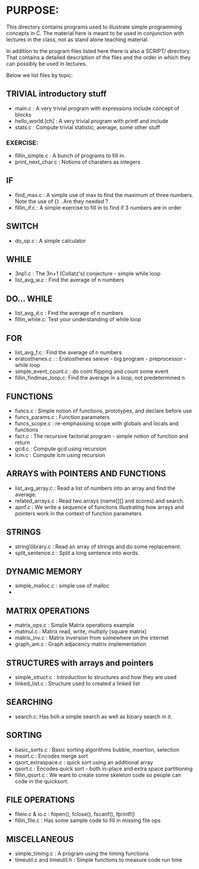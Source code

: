 
# PURPOSE:

This directory contains programs used to illustrate simple 
programming concepts in C.
The material here is meant to be used in conjunction with lectures in the class, not as stand alone teaching material.

In addition to the program files listed here there is also a SCRIPT/ directory. That contains a detailed description of the files and the order in which they can possibly be used in lectures.

Below we list files by topic:

##  TRIVIAL introductory stuff

* main.c  : A very trivial program with expressions include concept of blocks
* hello\_world.[ch] : A very trivial program with printf and include
* stats.c		 : Compute trivial statistic, average, some other stuff

### EXERCISE:

* fillin\_simple.c : A bunch of programs to fill in.
* print\_next\_char.c : Notions of charaters as integers

## IF

* find\_max.c : A simple use of max to find the maximum of three numbers.
	Note the use of {} . Are they needed ?
* fillin\_if.c : A simple exercise to fill in to find if 3 numbers are in order

## SWITCH

* do\_op.c : A simple calculator


## WHILE

* 3np1.c 	: The 3n+1 (Collatz's) conjecture  - simple while loop
* list\_avg\_w.c : 	Find the average of n numbers

## DO... WHILE

* list\_avg\_d.c : 	Find the average of n numbers
* fillin\_while.c:      Test your understanding of while loop

## FOR

* list\_avg\_f.c : 	Find the average of n numbers
* eratosthenes.c :	: Eratosthenes seieve - big program - preprocessor - while loop
* simple\_event\_count.c : do coint flipping and count some event
* fillin\_findmax\_loop.c: Find the average in a loop, not predetermined n


## FUNCTIONS

* funcs.c : Simple notion of functions, prototypes, and declare before use
* funcs\_params.c : Function parameters
* funcs\_scope.c : re-emphasising scope with globals and locals and functions
* fact.c  : The recursive factorial program
		- simple notion of function and return
* gcd.c		 :	Compute gcd using recursion
* lcm.c		 :	Compute lcm using recursion

## ARRAYS with POINTERS AND FUNCTIONS
* list\_avg\_array.c : Read a list of numbers into an array and find the average.
* related\_arrays.c : Read two arrays (name[][] and scores) and search.
* apnf.c   : We write a sequence of funcitons illustrating how arrays and pointers work in the context of function parameters


## STRINGS
* string\library.c : Read an array of strings and do some replacement.
* split\_sentence.c : Split a long sentence into words.

## DYNAMIC MEMORY
* simple\_malloc.c : simple use of malloc
*

## MATRIX OPERATIONS
* matrix\_ops.c : Simple Matrix operations example
* matmul.c      : Matrix read, write, multiply (square matrix)
* matrix\_inv.c  : Matrix inversion from somewhere on the internet
* graph\_am.c : Graph adjacency matrix implementation

## STRUCTURES with arrays and pointers
* simple\_struct.c : Introduction to structures and how they are used
* linked\_list.c   : Structure used to created a linked list


## SEARCHING

* search.c: Has boh a simple search as well as binary search in it.

## SORTING

* basic\_sorts.c :  Basic sorting algorithms bubble, insertion, selection
* msort.c : Encodes merge sort
* qsort\_extraspace.c : quick sort using an additional array
* qsort.c	: Encodes quick sort - both in-place and extra space partitioning
* fillin\_qsort.c : We want to create some skeleton code so people can code in the quicksort.


## FILE OPERATIONS
* fileio.c & io.c	: fopen(), fclose(), fscanf(), fprintf()
* fillin\_file.c  : Has some sample code to fill in missing file ops

## MISCELLANEOUS
* simple\_timing.c 	    : A program using the timing functions
* timeutil.c and timeutil.h : Simple functions to measure code run time

